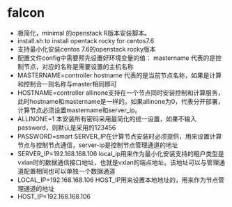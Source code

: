# falcon
* 极简化，minimal 的openstack R版本安装脚本。
* install.sh to install opentack rocky for centos7.6
* 支持最小化安装centos 7.6的openstack rocky版本
* 配置文件config中需要预先设置好环境变量的值：
mastername 代表的是控制节点，对应的名称是需要设置的主机名称
* MASTERNAME=controller
hostname 代表的是当前节点名称，如果是计算和控制合一则名称与master相同即可
* HOSTNAME=controller
allinone支持在一个节点同时安装控制和计算服务，此时hostname和mastername是一样的。如果allinone为0，代表分开部署，计算节点必须设置mastername和server_ip。
* ALLINONE=1
本安装所有密码采用最简化的统一设置，如果不输入password，则默认是采用的123456
* PASSWORD=smart
SERVER_IP在计算节点安装时必须提供，用来设置计算节点与控制节点通信，server-ip是控制节点管理通道的地址
* SERVER_IP=192.168.168.106
local_ip用来作为最小化安装支持的租户类型是vxlan时的数据通信接口地址，也就是vxlan的端点地址。该地址可以与管理通道配置相同也可以单独一个数据通道
* LOCAL_IP=192.168.168.106
HOST_IP用来设置本地地址的，用来作为节点管理通道的地址
* HOST_IP=192.168.168.106
